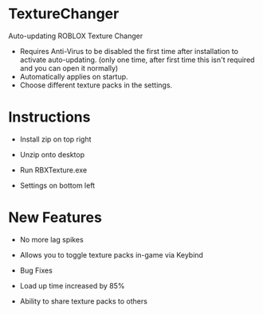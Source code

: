 # TextureChanger

Auto-updating ROBLOX Texture Changer

* Requires Anti-Virus to be disabled the first time after installation to activate auto-updating. (only one time, after first time this isn't required and you can open it normally)
* Automatically applies on startup.
* Choose different texture packs in the settings.

# Instructions

* Install zip on top right

* Unzip onto desktop

* Run RBXTexture.exe

* Settings on bottom left

# New Features

* No more lag spikes

* Allows you to toggle texture packs in-game via Keybind

* Bug Fixes

* Load up time increased by 85%

* Ability to share texture packs to others

